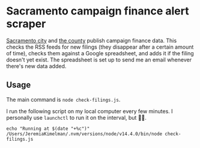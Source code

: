 # Sacramento campaign finance alert scraper

[Sacramento city](https://public.netfile.com/pub2/Default.aspx?aid=SAC) and [the county]() publish campaign finance data. This checks the RSS feeds for new filings (they disappear after a certain amount of time), checks them against a Google spreadsheet, and adds it if the filing doesn't yet exist. The spreadsheet is set up to send me an email whenever there's new data added.

## Usage

The main command is `node check-filings.js`.

I run the following script on my local computer every few minutes. I personally use `launchctl` to run it on the interval, but 🤷‍♂️.

```
echo "Running at $(date "+%c")"
/Users/JeremiaKimelman/.nvm/versions/node/v14.4.0/bin/node check-filings.js
```